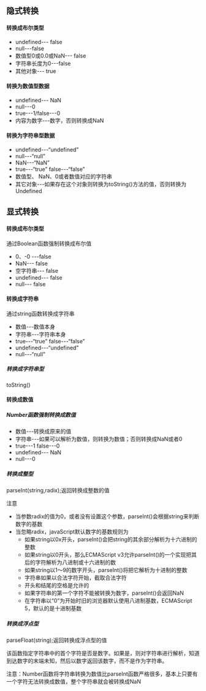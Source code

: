 ## 隐式转换

#### 转换成布尔类型

- undefined--- false
- null---false
- 数值型0或0.0或NaN--- false
- 字符串长度为0---false
- 其他对象--- true

#### 转换为数值型数据

- undefined--- NaN
- null---0
- true---1/false---0
- 内容为数字---数字，否则转换成NaN

#### 转换为字符串型数据

- undefined---“undefined”
- null---“null”
- NaN---“NaN”
- true---“true”  false---“false”
- 数值型、 NaN、0或者数值对应的字符串
- 其它对象---如果存在这个对象则转换为toString()方法的值，否则转换为Undefined

## 显式转换

#### 转换成布尔类型

通过Boolean函数强制转换成布尔值

- 0、-0 ---false
- NaN--- false
- 空字符串--- false
- undefined--- false
- null--- false

#### 转换成字符串

通过string函数转换成字符串

- 数值---数值本身
- 字符串---字符串本身
- true---“true” false---“false”
- undefined---“undefined”
- null---“null”

##### 转换成字符串型

toString()

#### 转换成数值

##### Number函数强制转换成数值

- 数值---转换成原来的值
- 字符串---如果可以解析为数值，则转换为数值；否则转换成NaN或者0
- true---1 false---0
- undefined--- NaN
- null---0

##### 转换成整型

parseInt(string,radix);返回转换成整数的值

注意

- 当参数radix的值为0，或者没有设置这个参数，parseInt()会根据string来判断数字的基数
- 当忽略radix，javaScript默认数字的基数规则为
  - 如果string以0x开头，parseInt()会把string的其余部分解析为十六进制的整数
  - 如果string以0开头，那么ECMAScript v3允许parseInt()的一个实现把其后的字符解析为八进制或十六进制的数
  - 如果string以1～9的数字开头，parseInt()将把它解析为十进制的整数
  - 字符串如果以合法字符开始，截取合法字符
  - 开头和结尾的空格是允许的
  - 如果字符串的第一个字符不能被转换为数字，parseInt()会返回NaN
  - 在字符串以“0”为开始时旧的浏览器默认使用八进制基数，ECMAScript 5，默认的是十进制基数

##### 转换成浮点型

parseFloat(string);返回转换成浮点型的值

该函数指定字符串中的首个字符是否是数字。如果是，则对字符串进行解析，知道到达数字的末端未知，然后以数字返回该数字，而不是作为字符串。

注意：Number函数将字符串转换为数值比parseInt函数严格很多，基本上只要有一个字符无法转换成数值，整个字符串就会被转换成NaN























































































































